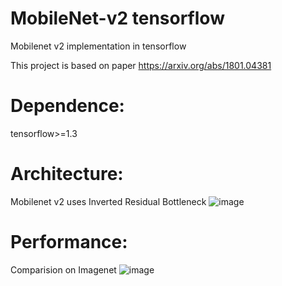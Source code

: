 # MobileNet-v2 tensorflow
Mobilenet v2 implementation in tensorflow

This project is based on paper https://arxiv.org/abs/1801.04381

# Dependence: 
tensorflow>=1.3

# Architecture: 
Mobilenet v2 uses Inverted Residual Bottleneck
![image](https://github.com/shenduliandan/mobilenet-v2/blob/master/figures/1.png)

# Performance:
Comparision on Imagenet 
![image](https://github.com/shenduliandan/mobilenet-v2/blob/master/figures/2.png)
